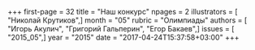 +++
first-page = 32
title = "Наш конкурс"
npages = 2
illustrators = [ "Николай Крутиков",]
month = "05"
rubric = "Олимпиады"
authors = [ "Игорь Акулич", "Григорий Гальперин", "Егор Бакаев",]
issues = [ "2015_05",]
year = "2015"
date = "2017-04-24T15:37:58+03:00"
+++
